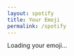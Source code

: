 ```yaml
---
layout: spotify
title: Your Emoji
permalink: /spotify
---
```


<!DOCTYPE html>
<html lang="en">
<head>
  <meta charset="UTF-8">
  <title>Your Spotify Emoji</title>
</head>
<body>
  <div id="app">
    <p>Loading your emoji...</p>
  </div>

  <script src="/_data/spotify.js"></script>
</body>
</html>
